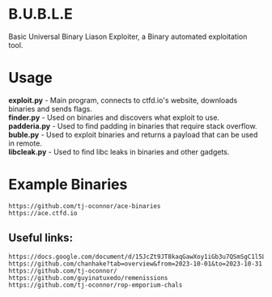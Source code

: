 # B.U.B.L.E
Basic Universal Binary Liason Exploiter,
a Binary automated exploitation tool.

# Usage
**exploit.py**   - Main program, connects to ctfd.io's website, downloads binaries and sends flags. <br>
**finder.py**    - Used on binaries and discovers what exploit to use.<br>
**padderia.py**  - Used to find padding in binaries that require stack overflow.<br>
**buble.py**     - Used to exploit binaries and returns a payload that can be used in remote.<br>
**libcleak.py**  - Used to find libc leaks in binaries and other gadgets.<br>


# Example Binaries
```
https://github.com/tj-oconnor/ace-binaries
https://ace.ctfd.io
```
## Useful links:

```
https://docs.google.com/document/d/15JcZt9JT8kaqGawXoy1iGb3u7QSmSgC1l5LyomrVwVg/edit
https://github.com/chanhake?tab=overview&from=2023-10-01&to=2023-10-31
https://github.com/tj-oconnor/
https://github.com/guyinatuxedo/remenissions
https://github.com/tj-oconnor/rop-emporium-chals
```
